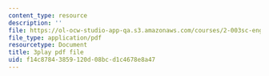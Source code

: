 ```yaml
---
content_type: resource
description: ''
file: https://ol-ocw-studio-app-qa.s3.amazonaws.com/courses/2-003sc-engineering-dynamics-fall-2011/f14c87843859120d08bcd1c4678e8a47_GUvoVvXwoOQ.pdf
file_type: application/pdf
resourcetype: Document
title: 3play pdf file
uid: f14c8784-3859-120d-08bc-d1c4678e8a47
---
```

